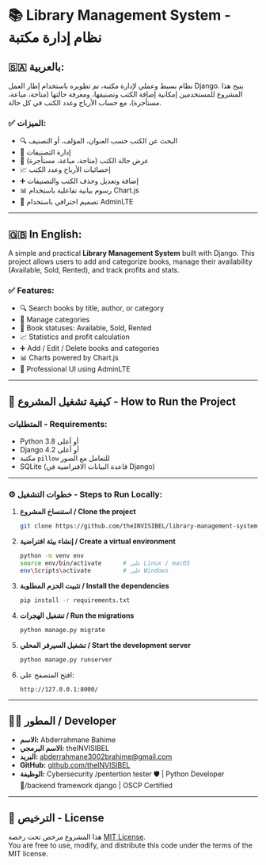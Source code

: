 # 📚 Library Management System - نظام إدارة مكتبة

## 🇸🇦 بالعربية:

نظام بسيط وعملي لإدارة مكتبة، تم تطويره باستخدام إطار العمل Django. يتيح هذا المشروع للمستخدمين إمكانية إضافة الكتب وتصنيفها، ومعرفة حالتها (متاحة، مباعة، مستأجرة)، مع حساب الأرباح وعدد الكتب في كل حالة.

### ✅ الميزات:

- 🔍 البحث عن الكتب حسب العنوان، المؤلف، أو التصنيف  
- 📂 إدارة التصنيفات  
- 📘 عرض حالة الكتب (متاحة، مباعة، مستأجرة)  
- 📈 إحصائيات الأرباح وعدد الكتب  
- ➕ إضافة وتعديل وحذف الكتب والتصنيفات  
- 📊 رسوم بيانية تفاعلية باستخدام Chart.js  
- 🎨 تصميم احترافي باستخدام AdminLTE

---

## 🇬🇧 In English:

A simple and practical **Library Management System** built with Django. This project allows users to add and categorize books, manage their availability (Available, Sold, Rented), and track profits and stats.

### ✅ Features:

- 🔍 Search books by title, author, or category  
- 📂 Manage categories  
- 📘 Book statuses: Available, Sold, Rented  
- 📈 Statistics and profit calculation  
- ➕ Add / Edit / Delete books and categories  
- 📊 Charts powered by Chart.js  
- 🎨 Professional UI using AdminLTE

---

## 🚀 كيفية تشغيل المشروع - How to Run the Project

### المتطلبات - Requirements:

- Python 3.8 أو أعلى  
- Django 4.2 أو أعلى  
- مكتبة `pillow` للتعامل مع الصور  
- SQLite (قاعدة البيانات الافتراضية في Django)

---

### ⚙️ خطوات التشغيل - Steps to Run Locally:

1. **استنساخ المشروع / Clone the project**
   ```bash
   git clone https://github.com/theINVISIBEL/library-management-system-django.git
   ```

2. **إنشاء بيئة افتراضية / Create a virtual environment**
   ```bash
   python -m venv env
   source env/bin/activate      # على Linux / macOS
   env\Scripts\activate         # على Windows
   ```

3. **تثبيت الحزم المطلوبة / Install the dependencies**
   ```bash
   pip install -r requirements.txt
   ```

4. **تشغيل الهجرات / Run the migrations**
   ```bash
   python manage.py migrate
   ```

5. **تشغيل السيرفر المحلي / Start the development server**
   ```bash
   python manage.py runserver
   ```

6. افتح المتصفح على:
   ```
   http://127.0.0.1:8000/
   ```

---

## 👨‍💻 المطور / Developer

- **الاسم:** Abderrahmane Bahime  
- **الاسم البرمجي:** theINVISIBEL  
- **البريد:** abderrahmane3002brahime@gmail.com  
- **GitHub:** [github.com/theINVISIBEL](https://github.com/theINVISIBEL)  
- **الوظيفة:** Cybersecurity /pentertion tester 🛡️ | Python Developer 🐍/backend framework django  | OSCP Certified  

---

## 📝 الترخيص - License

هذا المشروع مرخص تحت رخصة [MIT License](LICENSE).  
You are free to use, modify, and distribute this code under the terms of the MIT license.

